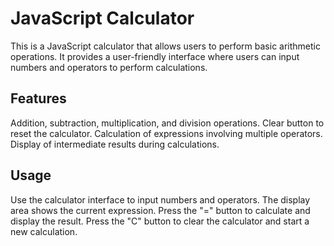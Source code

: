 # JavaScript Calculator

This is a JavaScript calculator that allows users to perform basic arithmetic operations. It provides a user-friendly interface where users can input numbers and operators to perform calculations.

## Features
Addition, subtraction, multiplication, and division operations.
Clear button to reset the calculator.
Calculation of expressions involving multiple operators.
Display of intermediate results during calculations.

## Usage
Use the calculator interface to input numbers and operators.
The display area shows the current expression.
Press the "=" button to calculate and display the result.
Press the "C" button to clear the calculator and start a new calculation.
